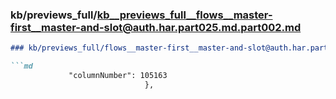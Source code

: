 ### kb/previews_full/kb__previews_full__flows__master-first__master-and-slot@auth.har.part025.md.part002.md

```md
### kb/previews_full/flows__master-first__master-and-slot@auth.har.part025.md (part 002)

```md
             "columnNumber": 105163
                              },
```

```

```
